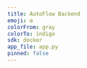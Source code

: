 ```yaml
---
title: AutoFlow Backend
emoji: ⚙️
colorFrom: gray
colorTo: indigo
sdk: docker
app_file: app.py
pinned: false
---
```

